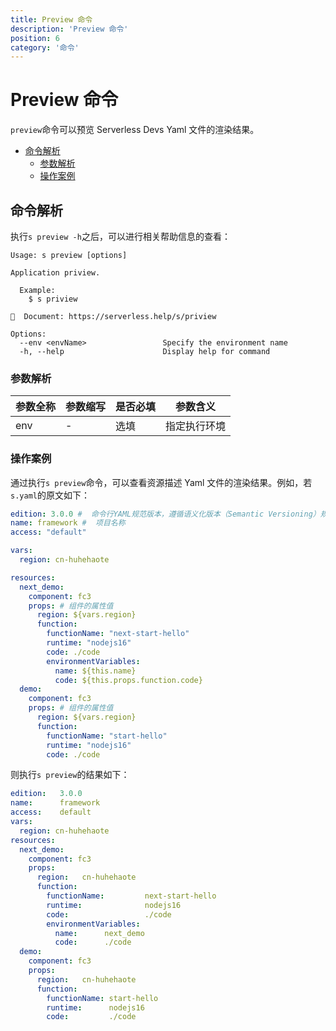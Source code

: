 ```yaml
---
title: Preview 命令
description: 'Preview 命令'
position: 6
category: '命令'
---
```

# Preview 命令

`preview`命令可以预览 Serverless Devs Yaml 文件的渲染结果。

- [命令解析](#命令解析)
    - [参数解析](#参数解析)
    - [操作案例](#操作案例)

## 命令解析

执行`s preview -h`之后，可以进行相关帮助信息的查看：

```shell script
Usage: s preview [options]

Application priview.
  
  Example:
    $ s priview
    
📖  Document: https://serverless.help/s/priview

Options:
  --env <envName>                 Specify the environment name
  -h, --help                      Display help for command
```

### 参数解析

| 参数全称 | 参数缩写 | 是否必填 | 参数含义 |
|-----|-----|-----|-----|
| env | - | 选填 | 指定执行环境 |

### 操作案例

通过执行`s preview`命令，可以查看资源描述 Yaml 文件的渲染结果。例如，若`s.yaml`的原文如下：

```yaml
edition: 3.0.0 #  命令行YAML规范版本，遵循语义化版本（Semantic Versioning）规范
name: framework #  项目名称
access: "default"

vars:
  region: cn-huhehaote

resources:
  next_demo:
    component: fc3
    props: # 组件的属性值
      region: ${vars.region}
      function:
        functionName: "next-start-hello"
        runtime: "nodejs16"
        code: ./code
        environmentVariables:
          name: ${this.name}
          code: ${this.props.function.code}
  demo:
    component: fc3
    props: # 组件的属性值
      region: ${vars.region}
      function:
        functionName: "start-hello"
        runtime: "nodejs16"
        code: ./code
```

则执行`s preview`的结果如下：

```yaml
edition:   3.0.0
name:      framework
access:    default
vars: 
  region: cn-huhehaote
resources: 
  next_demo: 
    component: fc3
    props: 
      region:   cn-huhehaote
      function: 
        functionName:         next-start-hello
        runtime:              nodejs16
        code:                 ./code
        environmentVariables: 
          name:      next_demo
          code:      ./code
  demo: 
    component: fc3
    props: 
      region:   cn-huhehaote
      function: 
        functionName: start-hello
        runtime:      nodejs16
        code:         ./code
```

